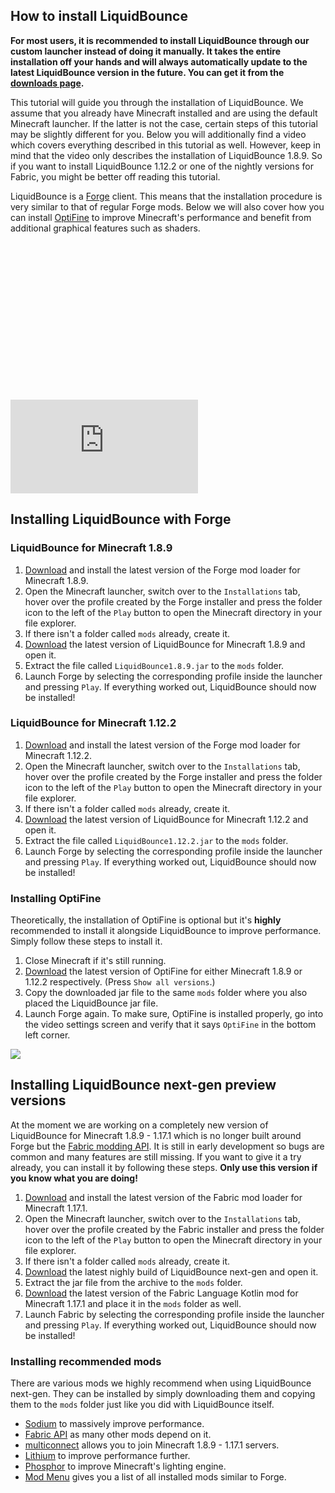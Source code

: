 ## How to install LiquidBounce
**For most users, it is recommended to install LiquidBounce through our custom launcher instead of doing it manually. It takes the entire installation off your hands and will always automatically update to the latest LiquidBounce version in the future. You can get it from the [downloads page](https://liquidbounce.net/download).**

This tutorial will guide you through the installation of LiquidBounce. We assume that you already have Minecraft installed and are using the default Minecraft launcher. If the latter is not the case, certain steps of this tutorial may be slightly different for you. Below you will additionally find a video which covers everything described in this tutorial as well. However, keep in mind that the video only describes the installation of LiquidBounce 1.8.9. So if you want to install LiquidBounce 1.12.2 or one of the nightly versions for Fabric, you might be better off reading this tutorial.

LiquidBounce is a [Forge](https://files.minecraftforge.net/) client. This means that the installation procedure is very similar to that of regular Forge mods. Below we will also cover how you can install [OptiFine](https://optifine.net/home) to improve Minecraft's performance and benefit from additional graphical features such as shaders.

<div class="fluid-width-video-wrapper" style="padding-top: 50%;">
    <iframe class="video js-responsive-video" src="https://www.youtube.com/embed/t47_U7f_ccg?showinfo=0" style="border:0" allowfullscreen="" id="fitvid0"></iframe>
</div>

## Installing LiquidBounce with Forge
### LiquidBounce for Minecraft 1.8.9
1. [Download](https://files.minecraftforge.net/net/minecraftforge/forge/index_1.8.9.html) and install the latest version of the Forge mod loader for Minecraft 1.8.9.
2. Open the Minecraft launcher, switch over to the `Installations` tab, hover over the profile created by the Forge installer and press the folder icon to the left of the `Play` button to open the Minecraft directory in your file explorer.
3. If there isn't a folder called `mods` already, create it.
4. [Download](https://liquidbounce.net/download) the latest version of LiquidBounce for Minecraft 1.8.9 and open it.
5. Extract the file called `LiquidBounce1.8.9.jar` to the `mods` folder.
6. Launch Forge by selecting the corresponding profile inside the launcher and pressing `Play`. If everything worked out, LiquidBounce should now be installed!

### LiquidBounce for Minecraft 1.12.2
1. [Download](https://files.minecraftforge.net/net/minecraftforge/forge/index_1.12.2.html) and install the latest version of the Forge mod loader for Minecraft 1.12.2.
2. Open the Minecraft launcher, switch over to the `Installations` tab, hover over the profile created by the Forge installer and press the folder icon to the left of the `Play` button to open the Minecraft directory in your file explorer.
3. If there isn't a folder called `mods` already, create it.
4. [Download](https://liquidbounce.net/download) the latest version of LiquidBounce for Minecraft 1.12.2 and open it.
5. Extract the file called `LiquidBounce1.12.2.jar` to the `mods` folder.
6. Launch Forge by selecting the corresponding profile inside the launcher and pressing `Play`. If everything worked out, LiquidBounce should now be installed!

### Installing OptiFine
Theoretically, the installation of OptiFine is optional but it's **highly** recommended to install it alongside LiquidBounce to improve performance. Simply follow these steps to install it.
1. Close Minecraft if it's still running.
2. [Download](https://optifine.net/downloads) the latest version of OptiFine for either Minecraft 1.8.9 or 1.12.2 respectively. (Press `Show all versions`.)
3. Copy the downloaded jar file to the same `mods` folder where you also placed the LiquidBounce jar file.
4. Launch Forge again. To make sure, OptiFine is installed properly, go into the video settings screen and verify that it says `OptiFine` in the bottom left corner.

![]($images$/main-menu-large.png)

## Installing LiquidBounce next-gen preview versions
At the moment we are working on a completely new version of LiquidBounce for Minecraft 1.8.9 - 1.17.1 which is no longer built around Forge but the [Fabric modding API](https://fabricmc.net/). It is still in early development so bugs are common and many features are still missing. If you want to give it a try already, you can install it by following these steps. **Only use this version if you know what you are doing!**
1. [Download](https://fabricmc.net/use/) and install the latest version of the Fabric mod loader for Minecraft 1.17.1.
2. Open the Minecraft launcher, switch over to the `Installations` tab, hover over the profile created by the Fabric installer and press the folder icon to the left of the `Play` button to open the Minecraft directory in your file explorer.
3. If there isn't a folder called `mods` already, create it.
4. [Download](https://liquidbounce.net/download) the latest nighly build of LiquidBounce next-gen and open it.
5. Extract the jar file from the archive to the `mods` folder.
6. [Download](https://www.curseforge.com/minecraft/mc-mods/fabric-language-kotlin) the latest version of the Fabric Language Kotlin mod for Minecraft 1.17.1 and place it in the `mods` folder as well.
7. Launch Fabric by selecting the corresponding profile inside the launcher and pressing `Play`. If everything worked out, LiquidBounce should now be installed!

### Installing recommended mods
There are various mods we highly recommend when using LiquidBounce next-gen. They can be installed by simply downloading them and copying them to the `mods` folder just like you did with LiquidBounce itself.
- [Sodium](https://www.curseforge.com/minecraft/mc-mods/sodium) to massively improve performance.
- [Fabric API](https://www.curseforge.com/minecraft/mc-mods/fabric-api) as many other mods depend on it.
- [multiconnect](https://www.curseforge.com/minecraft/mc-mods/multiconnect) allows you to join Minecraft 1.8.9 - 1.17.1 servers.
- [Lithium](https://www.curseforge.com/minecraft/mc-mods/lithium) to improve performance further.
- [Phosphor](https://www.curseforge.com/minecraft/mc-mods/phosphor) to improve Minecraft's lighting engine.
- [Mod Menu](https://www.curseforge.com/minecraft/mc-mods/modmenu) gives you a list of all installed mods similar to Forge.

